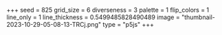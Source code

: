 +++
seed = 825
grid_size = 6
diverseness = 3
palette = 1
flip_colors = 1
line_only = 1
line_thickness = 0.5499485828490489
image = "thumbnail-2023-10-29-05-08-13-TRCj.png"
type = "p5js"
+++

